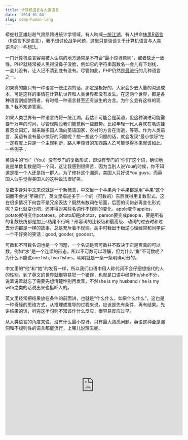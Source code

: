 ```yaml
---
title: 计算机语言与人类语言
date: '2014-01-04'
slug: comp-human-lang
---
```


蟒蛇社区雄赳赳气昂昂跨进统计学领域，有人呐喊[一统江湖](http://badhessian.org/2013/11/python-and-pydata-conferences-are-important-for-the-future-of-social-science-research/)，有人拼命[抹黑R语言](http://readwrite.com/2013/11/25/python-displacing-r-as-the-programming-language-for-data-science)（R语言不是语言），我不想讨论战争问题，这里只是谈谈关于计算机语言与人类语言的一些想法。

一门计算机语言容易被人诟病的地方通常是不符合“最小惊讶原则”，或者缺乏一致性。PHP就经常被人黑得没鼻子没脸，例如它的字符串函数名一会儿有下划线，一会儿没有，让人记不清到底有没有。尽管如此，PHP仍然是[最流行](http://langpop.com)的几种语言之一。

如果真的能只有一种语言一统江湖的话，那定是极好的，大家会少去大量的沟通成本，可是这样的事情在计算机世界和人类世界都没有发生。在这两个世界，都是各种语言割据使用者，有时候一种语言甚至还有派生的方言。为什么会有这样的现象？我不知道答案。

如果人类世界有一种语言终将一统江湖，我估计可能会是英语，但这种演进可能需要千万年的时间，尽管现阶段我们能觉察一些趋势。比如年轻一代人喜欢在嘴边挂着英文词汇，越来越多国人涌向英语国家，农村的方言在消逝，等等。作为人类语言，英语有没有最小惊讶的问题呢？想一想这个问题的话，就会发现“最小惊讶”在一定程度上只是一个主观判断，路人甲惊讶的东西路人乙可能觉得本来就该如此。一些例子：

英语中的“你”（You）没有专门的复数形式，即没有专门的“你们”这个词，确切地说是单数复数是同一个词，这让我感到很痛苦，因为当别人说You的时候，你不知道是指一个人还是指一群人。为了修补这个漏洞，美国人只好说You guys，而英国人似乎觉得美国人的这种说法很好笑。

复数本身对中文来说就是一个新概念，中文里一个苹果两个苹果都是用“苹果”这个词而不会说“苹果们”，英文里描述多于一个的（可数的）东西就得用复数形式，这在很多情况下何尝不是冗余表达？既然有数词在前面，后面的词何必再变化形式呢？变化就变化吧，还非得对某些名词作不规则的变化，apple变作apples，potato就得变作potatoes，photo却是photos，person要变成people，要是所有的复数统统都是加上s结尾不行吗？形容词的比较级和最高级、动词的过去时和过去分词都是一样的故事，总是充斥着不规则。高中时我出于叛逆心理经常和同学讲一个不好笑的笑话：good, gooder, goodest。

可数和不可数名词也是一个问题，一个名词是否可数并不取决于它是否真的可以数，例如“水”是一个连续的形态，所以不可数可以理解，但为什么“鱼”不可数呢？为什么不能说one fish, two fishes，明明就是一条一条明确可分的。

中文里的“他”和“她”的发音一样，所以我们口语中用人称代词不会仔细想指代的人的性别，到了英文的世界就很容易犯一个错误，也就是口语中经常he/she不分，说着说着就忘了需要先想清楚性别再发音，不然she is my husband / he is my wife之类的话说出来也挺吓人的。

英文里经常把结果放在条件的前面讲，也就是“什么什么，如果什么什么”，这也是一种奇怪的思维方式，从推理或推导的过程来说，应该是先有条件，再有结果。先讲结果的话，听完这半句则不知该作什么反应，很容易反应过早。

从人类语言的角度来说，没有什么最小惊讶，只有最大熟悉问题。英语这种全是漏洞和不规则性的语言都能流行，上哪儿说理去呢。

<iframe src="http://embed.ted.com/talks/lang/en/suzanne_talhouk_don_t_kill_your_language.html" width="560" height="315" frameborder="0" scrolling="no" webkitAllowFullScreen mozallowfullscreen allowFullScreen></iframe>
